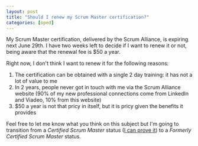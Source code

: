 ```yaml
---
layout: post
title: "Should I renew my Scrum Master certification?"
categories: [oped]
---
```


My Scrum Master certification, delivered by the Scrum Alliance, is expiring next
June 29th. I have two weeks left to decide if I want to renew it or not, being
aware that the renewal fee is \$50 a year.

Right now, I don't think I want to renew it for the following reasons:

1. The certification can be obtained with a single 2 day training: it has not a
   lot of value to me
1. In 2 years, people never got in touch with me via the Scrum Alliance website
   (90% of my new professional connections come from LinkedIn and Viadeo, 10%
   from this website)
1. \$50 a year is not that pricy in itself, but it is pricy given the benefits
   it provides

Feel free to let me know what you think on this subject but I'm going to
transition from a _Certified Scrum Master_ status ([I can prove
it][certificate]) to a _Formerly Certified Scrum Master_ status.

[certificate]:
  http://cdn.deadrooster.org/certified-scrum-master-mickael-flochlay.pdf
